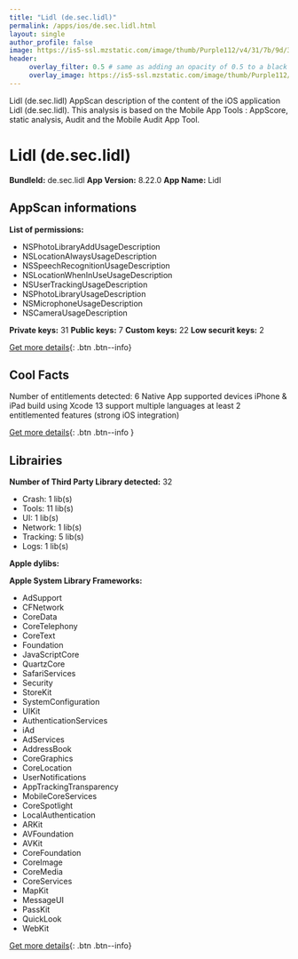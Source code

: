 ```yaml
---
title: "Lidl (de.sec.lidl)"
permalink: /apps/ios/de.sec.lidl.html
layout: single
author_profile: false
image: https://is5-ssl.mzstatic.com/image/thumb/Purple112/v4/31/7b/9d/317b9df2-764f-f77d-eaed-a284b2402f3e/AppIcon-1x_U007emarketing-0-7-0-85-220.png/512x512bb.jpg
header: 
     overlay_filter: 0.5 # same as adding an opacity of 0.5 to a black background
     overlay_image: https://is5-ssl.mzstatic.com/image/thumb/Purple112/v4/31/7b/9d/317b9df2-764f-f77d-eaed-a284b2402f3e/AppIcon-1x_U007emarketing-0-7-0-85-220.png/512x512bb.jpg
---
```

Lidl (de.sec.lidl) AppScan description of the content of the iOS application Lidl (de.sec.lidl). This analysis is based on the Mobile App Tools : AppScore, static analysis, Audit and the Mobile Audit App Tool.

# Lidl (de.sec.lidl)

**BundleId:** de.sec.lidl
**App Version:** 8.22.0
**App Name:** Lidl


## AppScan informations 

**List of permissions:** 
- NSPhotoLibraryAddUsageDescription
- NSLocationAlwaysUsageDescription
- NSSpeechRecognitionUsageDescription
- NSLocationWhenInUseUsageDescription
- NSUserTrackingUsageDescription
- NSPhotoLibraryUsageDescription
- NSMicrophoneUsageDescription
- NSCameraUsageDescription
  
  
**Private keys:** 31
**Public keys:** 7
**Custom keys:** 22
**Low securit keys:** 2
  
[Get more details](/pricing.html){: .btn .btn--info}

## Cool Facts

Number of entitlements detected: 6
Native App
supported devices iPhone & iPad
build using Xcode 13
support multiple languages
at least 2 entitlemented features (strong iOS integration)
  
[Get more details](/pricing.html){: .btn .btn--info }

## Librairies 
**Number of Third Party Library detected:** 32
- Crash: 1 lib(s)
- Tools: 11 lib(s)
- UI: 1 lib(s)
- Network: 1 lib(s)
- Tracking: 5 lib(s)
- Logs: 1 lib(s)


**Apple dylibs:**


**Apple System Library Frameworks:**
- AdSupport
- CFNetwork
- CoreData
- CoreTelephony
- CoreText
- Foundation
- JavaScriptCore
- QuartzCore
- SafariServices
- Security
- StoreKit
- SystemConfiguration
- UIKit
- AuthenticationServices
- iAd
- AdServices
- AddressBook
- CoreGraphics
- CoreLocation
- UserNotifications
- AppTrackingTransparency
- MobileCoreServices
- CoreSpotlight
- LocalAuthentication
- ARKit
- AVFoundation
- AVKit
- CoreFoundation
- CoreImage
- CoreMedia
- CoreServices
- MapKit
- MessageUI
- PassKit
- QuickLook
- WebKit


  
[Get more details](/pricing.html){: .btn .btn--info}

